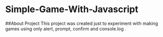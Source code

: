 # Simple-Game-With-Javascript

##About Project
This project was created just to experiment with making games using only alert, prompt, confirm and console.log .
